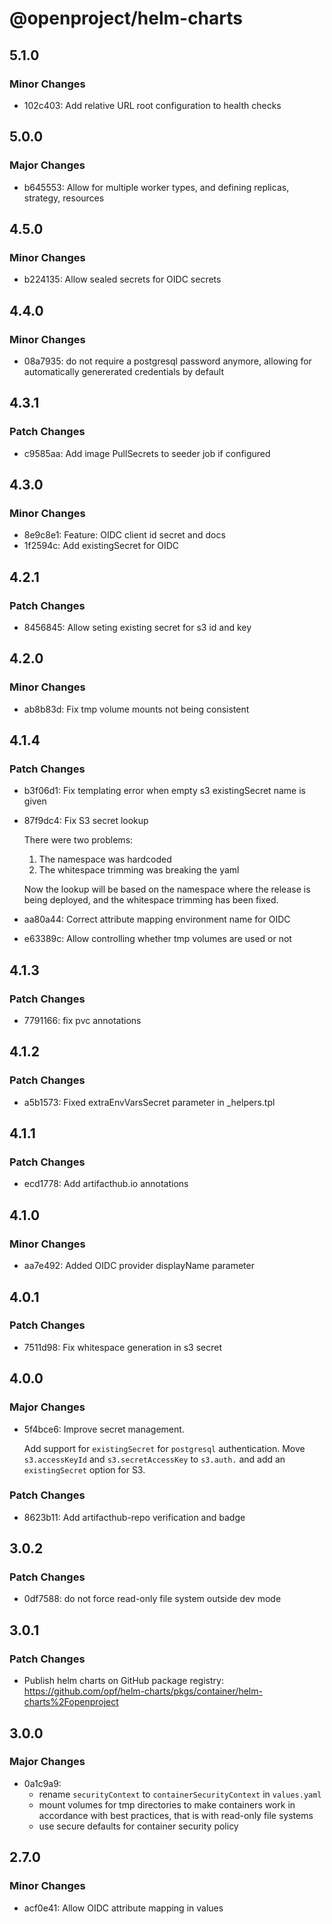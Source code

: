 # @openproject/helm-charts

## 5.1.0

### Minor Changes

- 102c403: Add relative URL root configuration to health checks

## 5.0.0

### Major Changes

- b645553: Allow for multiple worker types, and defining replicas, strategy, resources

## 4.5.0

### Minor Changes

- b224135: Allow sealed secrets for OIDC secrets

## 4.4.0

### Minor Changes

- 08a7935: do not require a postgresql password anymore, allowing for automatically genererated credentials by default

## 4.3.1

### Patch Changes

- c9585aa: Add image PullSecrets to seeder job if configured

## 4.3.0

### Minor Changes

- 8e9c8e1: Feature: OIDC client id secret and docs
- 1f2594c: Add existingSecret for OIDC

## 4.2.1

### Patch Changes

- 8456845: Allow seting existing secret for s3 id and key

## 4.2.0

### Minor Changes

- ab8b83d: Fix tmp volume mounts not being consistent

## 4.1.4

### Patch Changes

- b3f06d1: Fix templating error when empty s3 existingSecret name is given
- 87f9dc4: Fix S3 secret lookup

  There were two problems:

  1. The namespace was hardcoded
  2. The whitespace trimming was breaking the yaml

  Now the lookup will be based on the namespace where the
  release is being deployed, and the whitespace trimming
  has been fixed.

- aa80a44: Correct attribute mapping environment name for OIDC
- e63389c: Allow controlling whether tmp volumes are used or not

## 4.1.3

### Patch Changes

- 7791166: fix pvc annotations

## 4.1.2

### Patch Changes

- a5b1573: Fixed extraEnvVarsSecret parameter in \_helpers.tpl

## 4.1.1

### Patch Changes

- ecd1778: Add artifacthub.io annotations

## 4.1.0

### Minor Changes

- aa7e492: Added OIDC provider displayName parameter

## 4.0.1

### Patch Changes

- 7511d98: Fix whitespace generation in s3 secret

## 4.0.0

### Major Changes

- 5f4bce6: Improve secret management.

  Add support for `existingSecret` for `postgresql` authentication.
  Move `s3.accessKeyId` and `s3.secretAccessKey` to `s3.auth.` and add an `existingSecret` option for S3.

### Patch Changes

- 8623b11: Add artifacthub-repo verification and badge

## 3.0.2

### Patch Changes

- 0df7588: do not force read-only file system outside dev mode

## 3.0.1

### Patch Changes

- Publish helm charts on GitHub package registry: https://github.com/opf/helm-charts/pkgs/container/helm-charts%2Fopenproject

## 3.0.0

### Major Changes

- 0a1c9a9:
  - rename `securityContext` to `containerSecurityContext` in `values.yaml`
  - mount volumes for tmp directories to make containers work in accordance with best practices, that is with read-only file systems
  - use secure defaults for container security policy

## 2.7.0

### Minor Changes

- acf0e41: Allow OIDC attribute mapping in values

